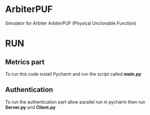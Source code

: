 # ArbiterPUF
Simulator for Arbiter ArbiterPUF (Physical Unclonable Function)
# RUN
## Metrics part
To run this code install Pycharm and run the script called **_main.py_**
## Authentication
To run the authentication part allow parallel run in pycharm then run **__Server.py__** and **__Client.py__** 